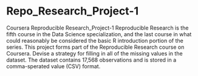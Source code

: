 # Repo_Research_Project-1
Coursera Reproducible Research_Project-1
Reproducible Research is the fifth course in the Data Science specialization, and the last course in what could reasonably be considered the basic R introduction portion of the series.
This project forms part of the Reproducible Research course on Coursera. Devise a strategy for filling in all of the missing values in the dataset. 
The dataset contains 17,568 observations and is stored in a comma-sperated value (CSV) format.

